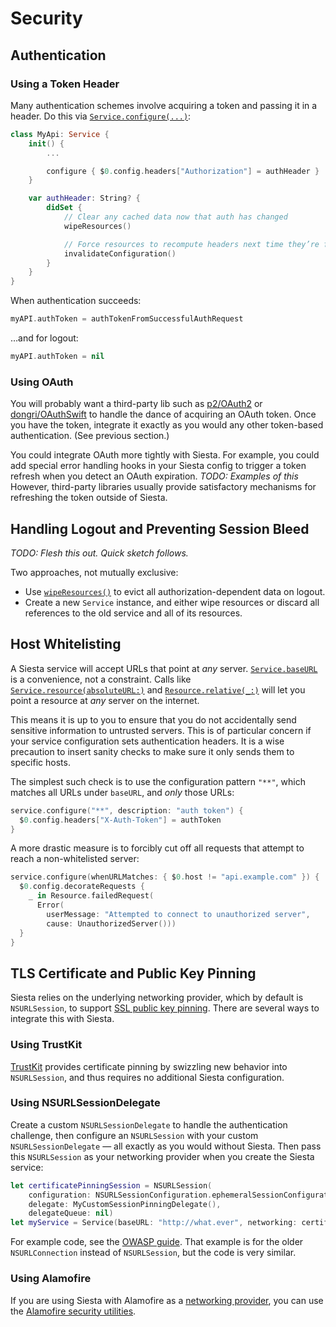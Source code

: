 # Security

## Authentication

### Using a Token Header

Many authentication schemes involve acquiring a token and passing it in a header. Do this via [`Service.configure(...)`](https://bustoutsolutions.github.io/siesta/api/Classes/Service.html#/s:FC6Siesta7Service9configureFS0_FT11descriptionSS10configurerFCVS_13Configuration7BuilderT__T_):

```swift
class MyApi: Service {
    init() {
        ...

        configure { $0.config.headers["Authorization"] = authHeader }
    }

    var authHeader: String? {
        didSet {
            // Clear any cached data now that auth has changed
            wipeResources()

            // Force resources to recompute headers next time they’re fetched
            invalidateConfiguration()
        }
    }
}
```

When authentication succeeds:

```swift
myAPI.authToken = authTokenFromSuccessfulAuthRequest
```

…and for logout:

```swift
myAPI.authToken = nil
```

### Using OAuth

You will probably want a third-party lib such as [p2/OAuth2](https://github.com/p2/OAuth2) or [dongri/OAuthSwift](https://github.com/dongri/OAuthSwift) to handle the dance of acquiring an OAuth token. Once you have the token, integrate it exactly as you would any other token-based authentication. (See previous section.)

You could integrate OAuth more tightly with Siesta. For example, you could add special error handling hooks in your Siesta config to trigger a token refresh when you detect an OAuth expiration. _TODO: Examples of this_ However, third-party libraries usually provide satisfactory mechanisms for refreshing the token outside of Siesta.

## Handling Logout and Preventing Session Bleed

_TODO: Flesh this out. Quick sketch follows._

Two approaches, not mutually exclusive:

- Use [`wipeResources()`](https://bustoutsolutions.github.io/siesta/api/Classes/Service.html#/s:FC6Siesta7Service13wipeResourcesFTFCS_8ResourceSb_T_) to evict all authorization-dependent data on logout.
- Create a new `Service` instance, and either wipe resources or discard all references to the old service and all of its resources.

## Host Whitelisting

A Siesta service will accept URLs that point at _any_ server. [`Service.baseURL`](https://bustoutsolutions.github.io/siesta/api/Classes/Service.html#/s:vC6Siesta7Service7baseURLGSqCSo5NSURL_) is a convenience, not a constraint. Calls like [`Service.resource(absoluteURL:)`](https://bustoutsolutions.github.io/siesta/api/Classes/Service.html#/s:FC6Siesta7Service8resourceFT11absoluteURLGSqPS_14URLConvertible___CS_8Resource) and [`Resource.relative(_:)`](https://bustoutsolutions.github.io/siesta/api/Classes/Resource.html#/s:FC6Siesta8Resource8relativeFSSS0_) will let you point a resource at _any_ server on the internet.

This means it is up to you to ensure that you do not accidentally send sensitive information to untrusted servers. This is of particular concern if your service configuration sets authentication headers. It is a wise precaution to insert sanity checks to make sure it only sends them to specific hosts.

The simplest such check is to use the configuration pattern `"**"`, which matches all URLs under `baseURL`, and _only_ those URLs:

```swift
service.configure("**", description: "auth token") {
  $0.config.headers["X-Auth-Token"] = authToken
}
```

A more drastic measure is to forcibly cut off all requests that attempt to reach a non-whitelisted server:

```swift
service.configure(whenURLMatches: { $0.host != "api.example.com" }) {
  $0.config.decorateRequests {
    _ in Resource.failedRequest(
      Error(
        userMessage: "Attempted to connect to unauthorized server",
        cause: UnauthorizedServer()))
  }
}
```

## TLS Certificate and Public Key Pinning

Siesta relies on the underlying networking provider, which by default is `NSURLSession`, to support [SSL public key pinning](https://www.owasp.org/index.php/Certificate_and_Public_Key_Pinning#What_Is_Pinning.3F). There are several ways to integrate this with Siesta.

### Using TrustKit

[TrustKit](https://github.com/datatheorem/TrustKit) provides certificate pinning by swizzling new behavior into `NSURLSession`, and thus requires no additional Siesta configuration.

### Using NSURLSessionDelegate

Create a custom `NSURLSessionDelegate` to handle the authentication challenge, then configure an `NSURLSession` with your custom `NSURLSessionDelegate` — all exactly as you would without Siesta. Then pass this `NSURLSession` as your networking provider when you create the Siesta service:

```swift
let certificatePinningSession = NSURLSession(
    configuration: NSURLSessionConfiguration.ephemeralSessionConfiguration(),
    delegate: MyCustomSessionPinningDelegate(),
    delegateQueue: nil)
let myService = Service(baseURL: "http://what.ever", networking: certificatePinningSession)
```

For example code, see the [OWASP guide](https://www.owasp.org/index.php/Certificate_and_Public_Key_Pinning#iOS
). That example is for the older `NSURLConnection` instead of `NSURLSession`, but the code is very similar.

### Using Alamofire

If you are using Siesta with Alamofire as a [networking provider](http://bustoutsolutions.github.io/siesta/api/Protocols/NetworkingProvider.html), you can use the [Alamofire security utilities](https://github.com/Alamofire/Alamofire#security).
